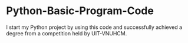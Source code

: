 # Python-Basic-Program-Code
I start my Python project by using this code and successfully achieved a degree from a competition held by UIT-VNUHCM. 
